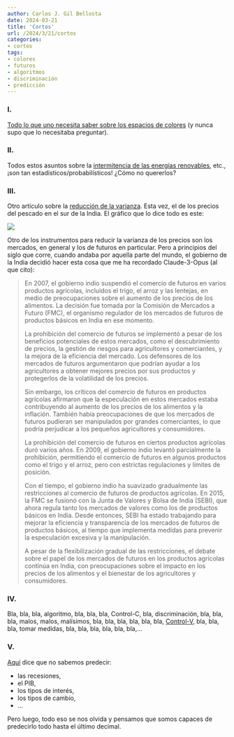 ```yaml
---
author: Carlos J. Gil Bellosta
date: 2024-03-21
title: 'Cortos'
url: /2024/3/21/cortos
categories:
- cortos
tags:
- colores
- futuros
- algoritmos
- discriminación
- predicción
---
```


### I.

[Todo lo que uno necesita saber sobre los espacios de colores](https://ericportis.com/posts/2024/okay-color-spaces/)
(y nunca supo que lo necesitaba preguntar).

### II.

Todos estos asuntos sobre la [intermitencia de las energías renovables](https://www.sciencedirect.com/science/article/abs/pii/S1364032120309102),
etc., ¡son tan estadísticos/probabilísticos! ¿Cómo no quererlos?


### III.

Otro artículo sobre la [reducción de la varianza](https://www.jstor.org/stable/25098864). Esta vez, el de los precios del pescado en el sur de la India. El gráfico que lo dice todo es este:

![](/wp-uploads/2024/spot_prices_india.png#center)

Otro de los instrumentos para reducir la varianza de los precios son los mercados, en general y los de futuros en particular. Pero a principios del siglo que corre, cuando andaba por aquella parte del mundo, el gobierno de la India decidió hacer esta cosa que me ha recordado Claude-3-Opus (al que cito):

> En 2007, el gobierno indio suspendió el comercio de futuros en varios productos agrícolas, incluidos el trigo, el arroz y las lentejas, en medio de preocupaciones sobre el aumento de los precios de los alimentos. La decisión fue tomada por la Comisión de Mercados a Futuro (FMC), el organismo regulador de los mercados de futuros de productos básicos en India en ese momento.
>
> La prohibición del comercio de futuros se implementó a pesar de los beneficios potenciales de estos mercados, como el descubrimiento de precios, la gestión de riesgos para agricultores y comerciantes, y la mejora de la eficiencia del mercado. Los defensores de los mercados de futuros argumentaron que podrían ayudar a los agricultores a obtener mejores precios por sus productos y protegerlos de la volatilidad de los precios.
>
> Sin embargo, los críticos del comercio de futuros en productos agrícolas afirmaron que la especulación en estos mercados estaba contribuyendo al aumento de los precios de los alimentos y la inflación. También había preocupaciones de que los mercados de futuros pudieran ser manipulados por grandes comerciantes, lo que podría perjudicar a los pequeños agricultores y consumidores.
>
>La prohibición del comercio de futuros en ciertos productos agrícolas duró varios años. En 2009, el gobierno indio levantó parcialmente la prohibición, permitiendo el comercio de futuros en algunos productos como el trigo y el arroz, pero con estrictas regulaciones y límites de posición.
>
>Con el tiempo, el gobierno indio ha suavizado gradualmente las restricciones al comercio de futuros de productos agrícolas. En 2015, la FMC se fusionó con la Junta de Valores y Bolsa de India (SEBI), que ahora regula tanto los mercados de valores como los de productos básicos en India. Desde entonces, SEBI ha estado trabajando para mejorar la eficiencia y transparencia de los mercados de futuros de productos básicos, al tiempo que implementa medidas para prevenir la especulación excesiva y la manipulación.
>
>A pesar de la flexibilización gradual de las restricciones, el debate sobre el papel de los mercados de futuros en los productos agrícolas continúa en India, con preocupaciones sobre el impacto en los precios de los alimentos y el bienestar de los agricultores y consumidores.

### IV.

Bla, bla, bla, algoritmo, bla, bla, bla, Control-C, bla, discriminación, bla, bla, bla,
malos, malos, malísimos, bla, bla, bla,
bla, bla, bla,
[Control-V](https://nadaesgratis.es/daniel-garcia/algoritmos-discriminadores),
bla, bla, bla,
tomar medidas, bla, bla, bla,
bla, bla, bla,...


### V.

[Aquí](https://www.alexmurrell.co.uk/articles/the-forecasting-fallacy) dice que no sabemos predecir:
- las recesiones,
- el PIB,
- los tipos de interés,
- los tipos de cambio,
- ...

Pero luego, todo eso se nos olvida y pensamos que somos capaces de predecirlo todo hasta el último decimal.